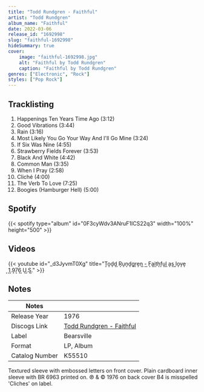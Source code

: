 ```yaml
---
title: "Todd Rundgren - Faithful"
artist: "Todd Rundgren"
album_name: "Faithful"
date: 2022-03-06
release_id: "1692998"
slug: "faithful-1692998"
hideSummary: true
cover:
    image: "faithful-1692998.jpg"
    alt: "Faithful by Todd Rundgren"
    caption: "Faithful by Todd Rundgren"
genres: ["Electronic", "Rock"]
styles: ["Pop Rock"]
---
```

## Tracklisting
1. Happenings Ten Years Time Ago (3:12)
2. Good Vibrations (3:44)
3. Rain (3:16)
4. Most Likely You Go Your Way And I'll Go Mine (3:24)
5. If Six Was Nine (4:55)
6. Strawberry Fields Forever (3:53)
7. Black And White (4:42)
8. Common Man (3:35)
9. When I Pray (2:58)
10. Cliché (4:00)
11. The Verb To Love (7:25)
12. Boogies (Hamburger Hell) (5:00)
## Spotify
{{< spotify type="album" id="0F3cyWdv3ANruF1ICS22q3" width="100%" height="500" >}}

## Videos
{{< youtube id="_d3JyvmT0Xg" title="T͎o͎d͎d͎ ͎R͎u͎n͎d͎g͎r͎e͎n͎ ͎-͎ ͎F͎a͎i͎t͎h͎f͎u͎l͎ ͎a͎s͎ ͎l͎o͎v͎e͎ ͎1͎.͎9͎7͎6͎ ͎U͎.͎S͎.͎" >}}

## Notes
| Notes          |             |
| ---------------| ----------- |
| Release Year   | 1976 |
| Discogs Link   | [Todd Rundgren - Faithful](https://www.discogs.com/release/1692998-Todd-Rundgren-Faithful) |
| Label          | Bearsville |
| Format         | LP, Album |
| Catalog Number | K55510 |

Textured sleeve with embossed letters on front cover. Plain cardboard inner sleeve with BR 6963 printed on. ℗ & © 1976 on back cover  B4 is misspelled 'Cliches' on label.
